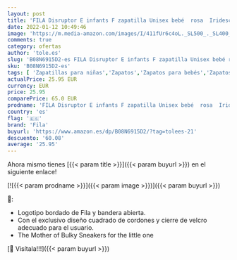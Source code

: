 ```yaml
---
layout: post
title: 'FILA Disruptor E infants F zapatilla Unisex bebé  rosa  Iridescent/Diva Pink   22 EU'
date: 2022-01-12 10:49:46
image: 'https://m.media-amazon.com/images/I/411fUr6c4oL._SL500_._SL400_.jpg'
comments: true
category: ofertas
author: 'tole.es'
slug: 'B08N6915D2-es FILA Disruptor E infants F zapatilla Unisex bebé rosa...'
sku: 'B08N6915D2-es'
tags: [ 'Zapatillas para niñas','Zapatos','Zapatos para bebés','Zapatos para niñas','Zapatos y complementos','fila','zapatilla', ]
actualPrice: 25.95 EUR
currency: EUR
price: 25.95
comparePrice: 65.0 EUR
prodname: 'FILA Disruptor E infants F zapatilla Unisex bebé  rosa  Iridescent/Diva Pink   22 EU'
country: 'es'
flag: '🇪🇸'
brand: 'Fila'
buyurl: 'https://www.amazon.es/dp/B08N6915D2/?tag=tolees-21'
descuento: '60.08'
average: '25.95'
---
```


Ahora mismo tienes [{{< param title >}}]({{< param buyurl >}}) en el siguiente enlace!

[![{{< param prodname >}}]({{< param image >}})]({{< param buyurl >}})

🔎:

- Logotipo bordado de Fila y bandera abierta.
- Con el exclusivo diseño cuadrado de cordones y cierre de velcro adecuado para el usuario.
- The Mother of Bulky Sneakers for the little one

[🛒 Visítala!!!]({{< param buyurl >}})
